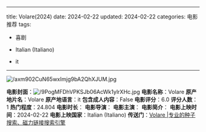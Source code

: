 
---
title: Volare(2024)
date: 2024-02-22
updated: 2024-02-22
categories: 电影推荐
tags:

- 喜剧

- Italian (Italiano)
- it
---

<img src="https://image.tmdb.org/t/p/original/axm902CuN65wxImjg9bA2QhXJUM.jpg" alt="/axm902CuN65wxImjg9bA2QhXJUM.jpg" title="/axm902CuN65wxImjg9bA2QhXJUM.jpg">

**电影封面**：<img src="https://image.tmdb.org/t/p/w200/9PogMFDhVPKSJb06AcWk1ylrXHc.jpg" alt="/9PogMFDhVPKSJb06AcWk1ylrXHc.jpg" title="/9PogMFDhVPKSJb06AcWk1ylrXHc.jpg">
**电影名称**：Volare
**原产地片名**：Volare
**原产地语言**：it
**包含成人内容**：False
**电影评分**：6.0
**评分人数**：1
**热门程度**：24.804
**电影时长**：
**电影导演**：
**电影主演**：
**电影简介**：
**电影上映时间**：2024-02-22
**电影上映国家**：Italian (Italiano)
**传送门**：[Volare |专业的种子搜索、磁力链接搜索引擎](https://movie.amd794.com:2083/?search=Volare&ordering=&mode=match_phrase&page_size=10&page=1)

